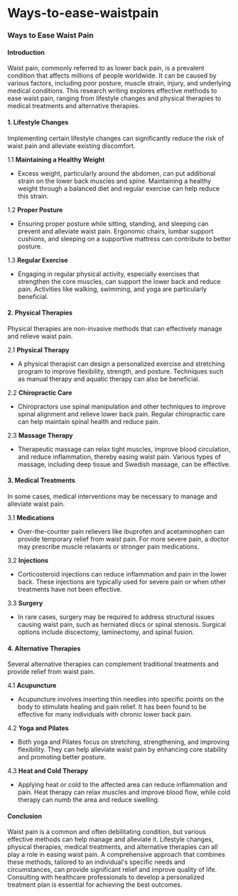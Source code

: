 # Ways-to-ease-waistpain
### Ways to Ease Waist Pain

#### Introduction
Waist pain, commonly referred to as lower back pain, is a prevalent condition that affects millions of people worldwide. It can be caused by various factors, including poor posture, muscle strain, injury, and underlying medical conditions. This research writing explores effective methods to ease waist pain, ranging from lifestyle changes and physical therapies to medical treatments and alternative therapies.

#### 1. **Lifestyle Changes**
Implementing certain lifestyle changes can significantly reduce the risk of waist pain and alleviate existing discomfort.

1.1 **Maintaining a Healthy Weight**
- Excess weight, particularly around the abdomen, can put additional strain on the lower back muscles and spine. Maintaining a healthy weight through a balanced diet and regular exercise can help reduce this strain.

1.2 **Proper Posture**
- Ensuring proper posture while sitting, standing, and sleeping can prevent and alleviate waist pain. Ergonomic chairs, lumbar support cushions, and sleeping on a supportive mattress can contribute to better posture.

1.3 **Regular Exercise**
- Engaging in regular physical activity, especially exercises that strengthen the core muscles, can support the lower back and reduce pain. Activities like walking, swimming, and yoga are particularly beneficial.

#### 2. **Physical Therapies**
Physical therapies are non-invasive methods that can effectively manage and relieve waist pain.

2.1 **Physical Therapy**
- A physical therapist can design a personalized exercise and stretching program to improve flexibility, strength, and posture. Techniques such as manual therapy and aquatic therapy can also be beneficial.

2.2 **Chiropractic Care**
- Chiropractors use spinal manipulation and other techniques to improve spinal alignment and relieve lower back pain. Regular chiropractic care can help maintain spinal health and reduce pain.

2.3 **Massage Therapy**
- Therapeutic massage can relax tight muscles, improve blood circulation, and reduce inflammation, thereby easing waist pain. Various types of massage, including deep tissue and Swedish massage, can be effective.

#### 3. **Medical Treatments**
In some cases, medical interventions may be necessary to manage and alleviate waist pain.

3.1 **Medications**
- Over-the-counter pain relievers like ibuprofen and acetaminophen can provide temporary relief from waist pain. For more severe pain, a doctor may prescribe muscle relaxants or stronger pain medications.

3.2 **Injections**
- Corticosteroid injections can reduce inflammation and pain in the lower back. These injections are typically used for severe pain or when other treatments have not been effective.

3.3 **Surgery**
- In rare cases, surgery may be required to address structural issues causing waist pain, such as herniated discs or spinal stenosis. Surgical options include discectomy, laminectomy, and spinal fusion.

#### 4. **Alternative Therapies**
Several alternative therapies can complement traditional treatments and provide relief from waist pain.

4.1 **Acupuncture**
- Acupuncture involves inserting thin needles into specific points on the body to stimulate healing and pain relief. It has been found to be effective for many individuals with chronic lower back pain.

4.2 **Yoga and Pilates**
- Both yoga and Pilates focus on stretching, strengthening, and improving flexibility. They can help alleviate waist pain by enhancing core stability and promoting better posture.

4.3 **Heat and Cold Therapy**
- Applying heat or cold to the affected area can reduce inflammation and pain. Heat therapy can relax muscles and improve blood flow, while cold therapy can numb the area and reduce swelling.

#### Conclusion
Waist pain is a common and often debilitating condition, but various effective methods can help manage and alleviate it. Lifestyle changes, physical therapies, medical treatments, and alternative therapies can all play a role in easing waist pain. A comprehensive approach that combines these methods, tailored to an individual's specific needs and circumstances, can provide significant relief and improve quality of life. Consulting with healthcare professionals to develop a personalized treatment plan is essential for achieving the best outcomes.
